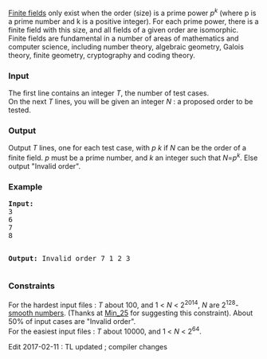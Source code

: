 <p>
<a href="http://en.wikipedia.org/wiki/Finite_field">Finite fields</a> only exist when the order (size) is a prime power <em>p<sup>k</sup></em> (where p is a prime number and k is a positive integer). For each prime power, there is a finite field with this size, and all fields of a given order are isomorphic. <br>
Finite fields are fundamental in a number of areas of mathematics and computer science, including number theory, algebraic geometry, Galois theory, finite geometry, cryptography and coding theory.
</p>


<h3>Input</h3>
<p>The first line contains an integer <em>T</em>, the number of test cases.<br>
On the next <em>T</em> lines, you will be given an integer <em>N</em> : a proposed order to be tested.<br>
</p>

<h3>Output</h3>
<p>Output <em>T</em> lines, one for each test case, with <em>p k</em> if <em>N</em> can be the order of a finite field.
<em>p</em> must be a prime number, and <em>k</em> an integer such that <em>N</em>=<em>p<sup>k</sup></em>. Else output "Invalid order".</p>

<h3>Example</h3>
<pre><b>Input:</b>
3
6
7
8

<b>Output:</b>
Invalid order
7 1
2 3
</pre>

<h3>Constraints</h3>
<p>
For the hardest input files : <em>T</em> about 100, and 1 &lt; <em>N</em> &lt; 2<sup>2014</sup>, <em>N</em> are 2<sup>128</sup>-<a href="http://en.wikipedia.org/wiki/Smooth_number">smooth numbers</a>. (Thanks at <a href="http://www.spoj.com/users/min_25/">Min_25</a> for suggesting this constraint). About 50% of input cases are "Invalid order".<br>
For the easiest input files : <em>T</em> about 10000, and 1 &lt; <em>N</em> &lt; 2<sup>64</sup>.
</p>
<p>Edit 2017-02-11 : TL updated ; compiler changes</p>